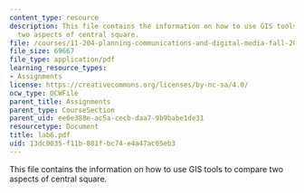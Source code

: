 ```yaml
---
content_type: resource
description: This file contains the information on how to use GIS tools to compare
  two aspects of central square.
file: /courses/11-204-planning-communications-and-digital-media-fall-2004/13dc0035f11b801fbc74e4a47ac65eb3_lab6.pdf
file_size: 69667
file_type: application/pdf
learning_resource_types:
- Assignments
license: https://creativecommons.org/licenses/by-nc-sa/4.0/
ocw_type: OCWFile
parent_title: Assignments
parent_type: CourseSection
parent_uid: ee6e388e-ac5a-cecb-daa7-9b9babe1de31
resourcetype: Document
title: lab6.pdf
uid: 13dc0035-f11b-801f-bc74-e4a47ac65eb3
---
```

This file contains the information on how to use GIS tools to compare two aspects of central square.